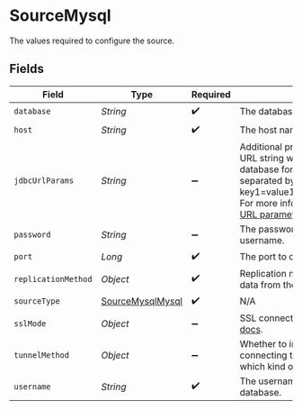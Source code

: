 # SourceMysql

The values required to configure the source.


## Fields

| Field                                                                                                                                                                                                                                                                                                                                                       | Type                                                                                                                                                                                                                                                                                                                                                        | Required                                                                                                                                                                                                                                                                                                                                                    | Description                                                                                                                                                                                                                                                                                                                                                 | Example                                                                                                                                                                                                                                                                                                                                                     |
| ----------------------------------------------------------------------------------------------------------------------------------------------------------------------------------------------------------------------------------------------------------------------------------------------------------------------------------------------------------- | ----------------------------------------------------------------------------------------------------------------------------------------------------------------------------------------------------------------------------------------------------------------------------------------------------------------------------------------------------------- | ----------------------------------------------------------------------------------------------------------------------------------------------------------------------------------------------------------------------------------------------------------------------------------------------------------------------------------------------------------- | ----------------------------------------------------------------------------------------------------------------------------------------------------------------------------------------------------------------------------------------------------------------------------------------------------------------------------------------------------------- | ----------------------------------------------------------------------------------------------------------------------------------------------------------------------------------------------------------------------------------------------------------------------------------------------------------------------------------------------------------- |
| `database`                                                                                                                                                                                                                                                                                                                                                  | *String*                                                                                                                                                                                                                                                                                                                                                    | :heavy_check_mark:                                                                                                                                                                                                                                                                                                                                          | The database name.                                                                                                                                                                                                                                                                                                                                          |                                                                                                                                                                                                                                                                                                                                                             |
| `host`                                                                                                                                                                                                                                                                                                                                                      | *String*                                                                                                                                                                                                                                                                                                                                                    | :heavy_check_mark:                                                                                                                                                                                                                                                                                                                                          | The host name of the database.                                                                                                                                                                                                                                                                                                                              |                                                                                                                                                                                                                                                                                                                                                             |
| `jdbcUrlParams`                                                                                                                                                                                                                                                                                                                                             | *String*                                                                                                                                                                                                                                                                                                                                                    | :heavy_minus_sign:                                                                                                                                                                                                                                                                                                                                          | Additional properties to pass to the JDBC URL string when connecting to the database formatted as 'key=value' pairs separated by the symbol '&'. (example: key1=value1&key2=value2&key3=value3). For more information read about <a href="https://dev.mysql.com/doc/connector-j/8.0/en/connector-j-reference-jdbc-url-format.html">JDBC URL parameters</a>. |                                                                                                                                                                                                                                                                                                                                                             |
| `password`                                                                                                                                                                                                                                                                                                                                                  | *String*                                                                                                                                                                                                                                                                                                                                                    | :heavy_minus_sign:                                                                                                                                                                                                                                                                                                                                          | The password associated with the username.                                                                                                                                                                                                                                                                                                                  |                                                                                                                                                                                                                                                                                                                                                             |
| `port`                                                                                                                                                                                                                                                                                                                                                      | *Long*                                                                                                                                                                                                                                                                                                                                                      | :heavy_check_mark:                                                                                                                                                                                                                                                                                                                                          | The port to connect to.                                                                                                                                                                                                                                                                                                                                     | 3306                                                                                                                                                                                                                                                                                                                                                        |
| `replicationMethod`                                                                                                                                                                                                                                                                                                                                         | *Object*                                                                                                                                                                                                                                                                                                                                                    | :heavy_check_mark:                                                                                                                                                                                                                                                                                                                                          | Replication method to use for extracting data from the database.                                                                                                                                                                                                                                                                                            |                                                                                                                                                                                                                                                                                                                                                             |
| `sourceType`                                                                                                                                                                                                                                                                                                                                                | [SourceMysqlMysql](../../models/shared/SourceMysqlMysql.md)                                                                                                                                                                                                                                                                                                 | :heavy_check_mark:                                                                                                                                                                                                                                                                                                                                          | N/A                                                                                                                                                                                                                                                                                                                                                         |                                                                                                                                                                                                                                                                                                                                                             |
| `sslMode`                                                                                                                                                                                                                                                                                                                                                   | *Object*                                                                                                                                                                                                                                                                                                                                                    | :heavy_minus_sign:                                                                                                                                                                                                                                                                                                                                          | SSL connection modes. Read more <a href="https://dev.mysql.com/doc/connector-j/8.0/en/connector-j-reference-using-ssl.html"> in the docs</a>.                                                                                                                                                                                                               |                                                                                                                                                                                                                                                                                                                                                             |
| `tunnelMethod`                                                                                                                                                                                                                                                                                                                                              | *Object*                                                                                                                                                                                                                                                                                                                                                    | :heavy_minus_sign:                                                                                                                                                                                                                                                                                                                                          | Whether to initiate an SSH tunnel before connecting to the database, and if so, which kind of authentication to use.                                                                                                                                                                                                                                        |                                                                                                                                                                                                                                                                                                                                                             |
| `username`                                                                                                                                                                                                                                                                                                                                                  | *String*                                                                                                                                                                                                                                                                                                                                                    | :heavy_check_mark:                                                                                                                                                                                                                                                                                                                                          | The username which is used to access the database.                                                                                                                                                                                                                                                                                                          |                                                                                                                                                                                                                                                                                                                                                             |